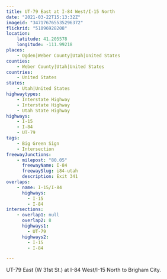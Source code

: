```yaml
---
title: UT-79 East at I-84 West/I-15 North
date: "2021-03-22T15:13:32Z"
imageid: "347176765535296372"
flickrid: "51096928208"
location:
    latitude: 41.205578
    longitude: -111.99218
places:
    - Ogden|Weber County|Utah|United States
counties:
    - Weber County|Utah|United States
countries:
    - United States
states:
    - Utah|United States
highwaytypes:
    - Interstate Highway
    - Interstate Highway
    - Utah State Highway
highways:
    - I-15
    - I-84
    - UT-79
tags:
    - Big Green Sign
    - Intersection
freewayJunctions:
    - milepost: "80.05"
      freewayName: I-84
      freewaySlug: i84-utah
      description: Exit 341
overlaps:
    - name: I-15/I-84
      highways:
        - I-15
        - I-84
intersections:
    - overlap1: null
      overlap2: 8
      highways1:
        - UT-79
      highways2:
        - I-15
        - I-84

---
```

UT-79 East (W 31st St.) at I-84 West/I-15 North to Brigham City.